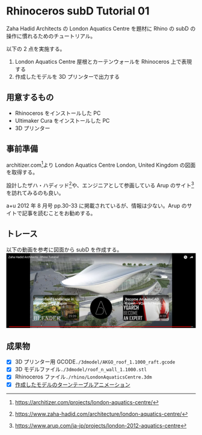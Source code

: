 # Rhinoceros subD Tutorial 01

Zaha Hadid Architects の London Aquatics Centre を題材に Rhino の subD の操作に慣れるためのチュートリアル。

以下の 2 点を実施する。

1. London Aquatics Centre 屋根とカーテンウォールを Rhinoceros 上で表現する
2. 作成したモデルを 3D プリンターで出力する

## 用意するもの

- Rhinoceros をインストールした PC
- Ultimaker Cura をインストールした PC
- 3D プリンター

## 事前準備

architizer.com[^1]より London Aquatics Centre London, United Kingdom の図面を取得する。

設計したザハ・ハディッド[^2]や、エンジニアとして参画している Arup のサイト[^3]を訪れてみるのも良い。

a+u 2012 年 8 月号 pp.30-33 に掲載されているが、情報は少ない。Arup のサイトで記事を読むことをお勧めする。

## トレース

以下の動画を参考に図面から subD を作成する。
[!['altテキスト'](./docs/images/thumbnail.png)](https://youtu.be/u1xy5t32PKc?si=ooEEPd9jbp3hnPQe)

## 成果物

- [x] 3D プリンター用 GCODE`./3dmodel/AKGO_roof_1.1000_raft.gcode`
- [x] 3D モデルファイル`./3dmodel/roof_n_wall_1.1000.stl`
- [x] Rhinoceros ファイル`./rhino/LondonAquaticsCentre.3dm`
- [x] [作成したモデルのターンテーブルアニメーション](https://otaka44.github.io/rhino-subd-01/)

[^1]: https://architizer.com/projects/london-aquatics-centre/
[^2]: https://www.zaha-hadid.com/architecture/london-aquatics-centre/
[^3]: https://www.arup.com/ja-jp/projects/london-2012-aquatics-centre
